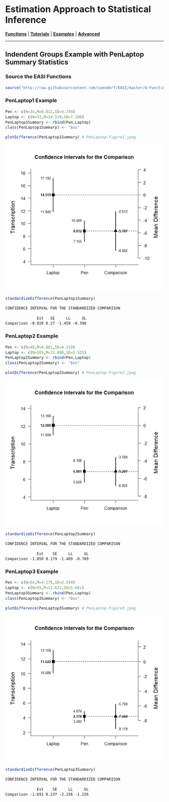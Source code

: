 # Estimation Approach to Statistical Inference

[**Functions**](../../A-Functions) | 
[**Tutorials**](../../B-Tutorials) | 
[**Examples**](../../C-Examples) | 
[**Advanced**](../../D-Advanced)

---

## Indendent Groups Example with PenLaptop Summary Statistics

### Source the EASI Functions

```r
source("http://raw.githubusercontent.com/cwendorf/EASI/master/A-Functions/ALL-EASI-FUNCTIONS.R")
```

### PenLaptop1 Example

```r
Pen <- c(N=34,M=8.812,SD=4.749)
Laptop <- c(N=31,M=14.519,SD=7.286)
PenLaptop1Summary <- rbind(Pen,Laptop)
class(PenLaptop1Summary) <- "bss"
```
```r
plotDifference(PenLaptop1Summary) # PenLaptop-Figure1.jpeg
```
<kbd><img src="PenLaptop-Figure1.jpeg"></kbd>
```r
standardizeDifference(PenLaptop1Summary)
```
```
CONFIDENCE INTERVAL FOR THE STANDARDIZED COMPARISON

              Est   SE     LL     UL
Comparison -0.928 0.27 -1.458 -0.398
```

### PenLaptop2 Example

```r
Pen <- c(N=48,M=6.881,SD=4.219)
Laptop <- c(N=103,M=12.088,SD=5.525)
PenLaptop2Summary <- rbind(Pen,Laptop)
class(PenLaptop2Summary) <- "bss"
```
```r
plotDifference(PenLaptop2Summary) # PenLaptop-Figure2.jpeg
```
<kbd><img src="PenLaptop-Figure2.jpeg"></kbd>
```r
standardizeDifference(PenLaptop2Summary)
```
```
CONFIDENCE INTERVAL FOR THE STANDARDIZED COMPARISON

              Est    SE     LL     UL
Comparison -1.059 0.179 -1.409 -0.709
```

### PenLaptop3 Example

```r
Pen <- c(N=54,M=4.178,SD=2.549)
Laptop <- c(N=55,M=11.622,SD=5.681)
PenLaptop3Summary <- rbind(Pen,Laptop)
class(PenLaptop3Summary) <- "bss"
```
```r
plotDifference(PenLaptop3Summary) # PenLaptop-Figure3.jpeg
```
<kbd><img src="PenLaptop-Figure3.jpeg"></kbd>
```r
standardizeDifference(PenLaptop3Summary)
```
```
CONFIDENCE INTERVAL FOR THE STANDARDIZED COMPARISON

              Est    SE     LL     UL
Comparison -1.691 0.237 -2.156 -1.226
```
